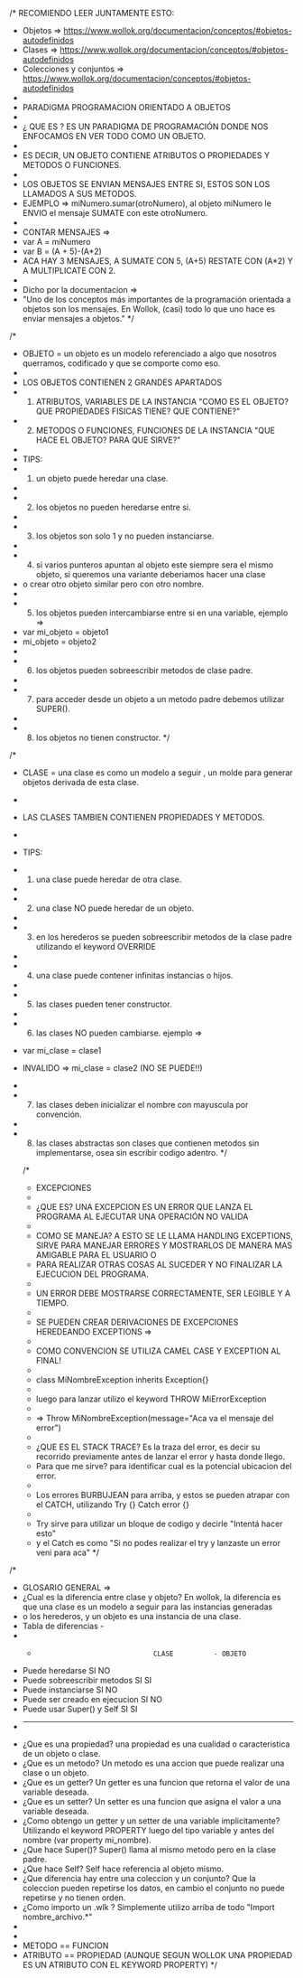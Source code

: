 /*  RECOMIENDO LEER JUNTAMENTE ESTO: 
 *  Objetos => https://www.wollok.org/documentacion/conceptos/#objetos-autodefinidos
 *  Clases => https://www.wollok.org/documentacion/conceptos/#objetos-autodefinidos
 *  Colecciones y conjuntos => https://www.wollok.org/documentacion/conceptos/#objetos-autodefinidos
 * 
 * 	PARADIGMA PROGRAMACION ORIENTADO A OBJETOS
 * 
 *  ¿ QUE ES ? ES UN PARADIGMA DE PROGRAMACIÓN DONDE NOS ENFOCAMOS EN VER TODO COMO UN OBJETO.
 *  
 *  ES DECIR, UN OBJETO CONTIENE ATRIBUTOS O PROPIEDADES Y METODOS O FUNCIONES.
 * 
 *  LOS OBJETOS SE ENVIAN MENSAJES ENTRE SI, ESTOS SON LOS LLAMADOS A SUS METODOS.
 *  EJEMPLO => miNumero.sumar(otroNumero), al objeto miNumero le ENVIO el mensaje SUMATE con este otroNumero.
 *  
 *  CONTAR MENSAJES =>
 *  var A = miNumero
 *  var B = (A + 5)-(A*2)
 *  ACA HAY 3 MENSAJES, A SUMATE CON 5, (A+5) RESTATE CON (A*2) Y A MULTIPLICATE CON 2.
 * 
 *  Dicho por la documentacion =>
 *  "Uno de los conceptos más importantes de la programación orientada a objetos son los mensajes. En Wollok, (casi) todo lo que uno hace es enviar mensajes a objetos."
 */
 
 
 /*
   * OBJETO = un objeto es un modelo referenciado a algo que nosotros querramos, codificado y que se comporte como eso.
   * 
   * LOS OBJETOS CONTIENEN 2 GRANDES APARTADOS 
   * 1) ATRIBUTOS, VARIABLES DE LA INSTANCIA "COMO ES EL OBJETO? QUE PROPIEDADES FISICAS TIENE? QUE CONTIENE?"
   * 2) METODOS O FUNCIONES, FUNCIONES DE LA INSTANCIA "QUE HACE EL OBJETO? PARA QUE SIRVE?"
   * 
   * TIPS:
   * 1) un objeto puede heredar una clase.
   * 
   * 2) los objetos no pueden heredarse entre si.
   * 
   * 3) los objetos son solo 1 y no pueden instanciarse.
   * 
   * 4) si varios punteros apuntan al objeto este siempre sera el mismo objeto, si queremos una variante deberiamos hacer una clase
   * o crear otro objeto similar pero con otro nombre.
   * 
   * 5) los objetos pueden intercambiarse entre si en una variable, ejemplo =>
   * var mi_objeto = objeto1
   * mi_objeto = objeto2
   * 
   * 6) los objetos pueden sobreescribir metodos de clase padre.
   * 
   * 7) para acceder desde un objeto a un metodo padre debemos utilizar SUPER().
   * 
   * 8) los objetos no tienen constructor.
   */
  
 /*
  * CLASE = una clase es como un modelo a seguir , un molde para generar objetos derivada de esta clase.
  * 
  * LAS CLASES TAMBIEN CONTIENEN PROPIEDADES Y METODOS.
  * 
  * TIPS:
  * 1) una clase puede heredar de otra clase.
  * 
  * 2) una clase NO puede heredar de un objeto.
  * 
  * 3) en los herederos se pueden sobreescribir metodos de la clase padre utilizando el keyword OVERRIDE
  * 
  * 4) una clase puede contener infinitas instancias o hijos.
  * 
  * 5) las clases pueden tener constructor.
  * 
  * 6) las clases NO pueden cambiarse. ejemplo =>
  * var mi_clase = clase1
  * INVALIDO => mi_clase = clase2 (NO SE PUEDE!!)
  * 
  * 7) las clases deben inicializar el nombre con mayuscula por convención.
  * 
  * 8) las clases abstractas son clases que contienen metodos sin implementarse, osea sin escribir codigo adentro.
  */
  
	 /*
	* EXCEPCIONES
	* 
	* ¿QUE ES? UNA EXCEPCION ES UN ERROR QUE LANZA EL PROGRAMA AL EJECUTAR UNA OPERACIÓN NO VALIDA
	* 
	* COMO SE MANEJA? A ESTO SE LE LLAMA HANDLING EXCEPTIONS, SIRVE PARA MANEJAR ERRORES Y MOSTRARLOS DE MANERA MAS AMIGABLE PARA EL USUARIO O
	* PARA REALIZAR OTRAS COSAS AL SUCEDER Y NO FINALIZAR LA EJECUCION DEL PROGRAMA.
	* 
	* UN ERROR DEBE MOSTRARSE CORRECTAMENTE, SER LEGIBLE Y A TIEMPO.
	* 
	* SE PUEDEN CREAR DERIVACIONES DE EXCEPCIONES HEREDEANDO EXCEPTIONS =>
	* 
	* COMO CONVENCION SE UTILIZA CAMEL CASE Y EXCEPTION AL FINAL!
	* 
	* class MiNombreException inherits Exception{}
	* 
	* luego para lanzar utilizo el keyword THROW MiErrorException
	* 
	* => Throw MiNombreException(message="Aca va el mensaje del error")
	* 
	* ¿QUE ES EL STACK TRACE? Es la traza del error, es decir su recorrido previamente antes de lanzar el error y hasta donde llego.
	* Para que me sirve? para identificar cual es la potencial ubicacion del error.
	* 
	* Los errores BURBUJEAN para arriba, y estos se pueden atrapar con el CATCH, utilizando Try {} Catch error {}
	* 
	* Try sirve para utilizar un bloque de codigo y decirle "Intentá hacer esto"
	* y el Catch es como "Si no podes realizar el try y lanzaste un error veni para aca"
	*/
  
  /*
   * GLOSARIO GENERAL =>
   * ¿Cual es la diferencia entre clase y objeto? En wollok, la diferencia es que una clase es un modelo a seguir para las instancias generadas
   * o los herederos, y un objeto es una instancia de una clase.
   * Tabla de diferencias -
   * -				 					CLASE          - OBJETO
   *   Puede heredarse			  		  SI			   NO
   *   Puede sobreescribir metodos		  SI               SI 
   *   Puede instanciarse				  SI			   NO
   *   Puede ser creado en ejecucion      SI			   NO
   *   Puede usar Super() y Self	      SI			   SI	
   * -------------------------------------------------------------------------------------------------
   * ¿Que es una propiedad? una propiedad es una cualidad o caracteristica de un objeto o clase.
   * ¿Que es un metodo? Un metodo es una accion que puede realizar una clase o un objeto.
   * ¿Que es un getter? Un getter es una funcion que retorna el valor de una variable deseada.
   * ¿Que es un setter? Un setter es una funcion que asigna el valor a una variable deseada.
   * ¿Como obtengo un getter y un setter de una variable implicitamente? Utilizando el keyword PROPERTY luego del tipo variable y antes del nombre (var property mi_nombre).
   * ¿Que hace Super()? Super() llama al mismo metodo pero en la clase padre.
   * ¿Que hace Self? Self hace referencia al objeto mismo.
   * ¿Que diferencia hay entre una coleccion y un conjunto? Que la coleccion pueden repetirse los datos, en cambio el conjunto no puede repetirse y no tienen orden.
   * ¿Como importo un .wlk ? Simplemente utilizo arriba de todo "Import nombre_archivo.*"
   * 
   *
   *  METODO == FUNCION
   *  ATRIBUTO == PROPIEDAD (AUNQUE SEGUN WOLLOK UNA PROPIEDAD ES UN ATRIBUTO CON EL KEYWORD PROPERTY)
   */

 
